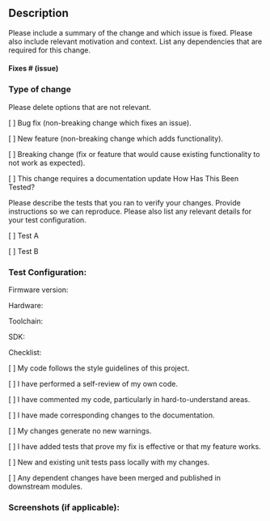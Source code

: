 ## Description

Please include a summary of the change and which issue is fixed. Please also include relevant motivation and context. List any dependencies that are required for this change.

#### Fixes # (issue)

### Type of change

Please delete options that are not relevant.

[ ] Bug fix (non-breaking change which fixes an issue).

[ ] New feature (non-breaking change which adds functionality).

[ ] Breaking change (fix or feature that would cause existing functionality to not work as expected).

[ ] This change requires a documentation update
How Has This Been Tested?

Please describe the tests that you ran to verify your changes. Provide instructions so we can reproduce. Please also list any relevant details for your test configuration.

[ ] Test A

[ ] Test B

### Test Configuration:

Firmware version:

Hardware:

Toolchain:

SDK:

Checklist:

[ ] My code follows the style guidelines of this project.

[ ] I have performed a self-review of my own code.

[ ] I have commented my code, particularly in hard-to-understand areas.

[ ] I have made corresponding changes to the documentation.

[ ] My changes generate no new warnings.

[ ] I have added tests that prove my fix is effective or that my feature works.

[ ] New and existing unit tests pass locally with my changes.

[ ] Any dependent changes have been merged and published in downstream modules.

### Screenshots (if applicable):